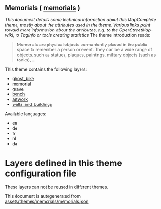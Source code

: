 [//]: # (WARNING: this file is automatically generated. Please find the sources at the bottom and edit those sources)

## Memorials ( [memorials](https://mapcomplete.org/memorials) )
_This document details some technical information about this MapComplete theme, mostly about the attributes used in the theme. Various links point toward more information about the attributes, e.g. to the OpenStreetMap-wiki, to TagInfo or tools creating statistics_
The theme introduction reads:

> Memorials are physical objects permantently placed in the public space to remember a person or event. They can be a wide range of objects, such as statues, plaques, paintings, military objects (such as tanks), ...

This theme contains the following layers:


 - [ghost_bike](../Layers/ghost_bike.md)
 - [memorial](../Layers/memorial.md)
 - [grave](../Layers/grave.md)
 - [bench](../Layers/bench.md)
 - [artwork](../Layers/artwork.md)
 - [walls_and_buildings](../Layers/walls_and_buildings.md)


Available languages:


 - en
 - de
 - fr
 - nl
 - da


# Layers defined in this theme configuration file
These layers can not be reused in different themes.


This document is autogenerated from [assets/themes/memorials/memorials.json](https://github.com/pietervdvn/MapComplete/blob/develop/assets/themes/memorials/memorials.json)
